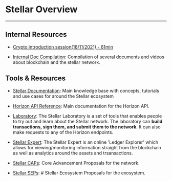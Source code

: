 # Stellar Overview
---


## Internal Resources

- [Crypto introduction session(18/11/2021) - 61min ](https://drive.google.com/file/d/1k9ui0oh3c6uyZAVbCNyvoI7eaFhNdBx8/view?usp=sharing)
  
- [Internal Doc Compilation](https://www.notion.so/Knowledge-Sources-134818126ddb486a8ed95ed66c8b8b22): Compilation of several documents and videos about blockchain and the stellar network.

## Tools & Resources

- [Stellar Documentation](https://developers.stellar.org/docs/): Main knowledge base with concepts, tutorials and use cases for around the Stellar ecosystem

- [Horizon API Reference](https://developers.stellar.org/api/introduction/): Main documentation for the Horizon API. 

- [Laboratory](https://laboratory.stellar.org/): The Stellar Laboratory is a set of tools that enables people to try out and learn about the Stellar network. The laboratory can **build transactions, sign them, and submit them to the network**. It can also make requests to any of the Horizon endpoints.

- [Stellar Expert](https://stellar.expert/explorer/testnet): The Stellar Expert is an online 'Ledger Explorer' which allows for viewing/monitoring information straight from the blockchain as well as analytics around the assets and trsansactions.

- [Stellar CAPs](https://github.com/stellar/stellar-protocol/blob/master/core/README.md): Core Advancement Proposals for the network.

- [Stellar SEPs](https://github.com/stellar/stellar-protocol/blob/master/ecosystem/README.md): # Stellar Ecosystem Proposals for the exosystem.

